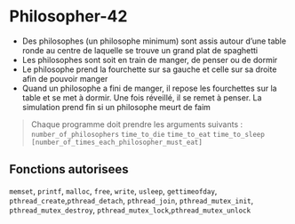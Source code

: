 # Philosopher-42

* Des philosophes (un philosophe minimum) sont assis autour d’une table ronde au
centre de laquelle se trouve un grand plat de spaghetti
* Les philosophes sont soit en train de manger, de penser ou de dormir
* Le philosophe prend la fourchette sur sa gauche et celle sur sa droite afin de pouvoir manger
* Quand un philosophe a fini de manger, il repose les fourchettes sur la table et se met à dormir. Une fois réveillé, il se remet à penser. La simulation prend fin si un philosophe meurt de faim

> Chaque programme doit prendre les arguments suivants :
```number_of_philosophers``` ```time_to_die``` ```time_to_eat``` ```time_to_sleep``` ```[number_of_times_each_philosopher_must_eat]```

## Fonctions autorisees
```memset```, ```printf```, ```malloc```, ```free```, ```write```, 
```usleep```, ```gettimeofday```,
```pthread_create```,```pthread_detach```, ```pthread_join```, ```pthread_mutex_init```,
```pthread_mutex_destroy```, ```pthread_mutex_lock```,```pthread_mutex_unlock```
